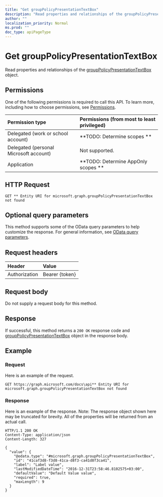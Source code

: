 ```yaml
---
title: "Get groupPolicyPresentationTextBox"
description: "Read properties and relationships of the groupPolicyPresentationTextBox object."
author: ""
localization_priority: Normal
ms.prod: ""
doc_type: apiPageType
---
```


# Get groupPolicyPresentationTextBox

Read properties and relationships of the [groupPolicyPresentationTextBox](../resources/grouppolicypresentationtextbox.md) object.

## Permissions
One of the following permissions is required to call this API. To learn more, including how to choose permissions, see [Permissions](/concepts/permissions-reference.md).

|Permission type|Permissions (from most to least privileged)|
|:---|:---|
|Delegated (work or school account)|**TODO: Determine scopes **|
|Delegated (personal Microsoft account)|Not supported.|
|Application|**TODO: Determine AppOnly scopes **|

## HTTP Request
<!-- {
  "blockType": "ignored"
}
-->
``` http
GET ** Entity URI for microsoft.graph.groupPolicyPresentationTextBox not found
```

## Optional query parameters
This method supports some of the OData query parameters to help customize the response. For general information, see [OData query parameters](/graph/query-parameters).

## Request headers
|Header|Value|
|:---|:---|
|Authorization|Bearer {token}|

## Request body
Do not supply a request body for this method.

## Response
If successful, this method returns a `200 OK` response code and [groupPolicyPresentationTextBox](../resources/grouppolicypresentationtextbox.md) object in the response body.

## Example

### Request
Here is an example of the request.
<!-- {
  "blockType": "request",
  "name": "get_grouppolicypresentationtextbox"
}
-->
``` http
GET https://graph.microsoft.com/docs\api** Entity URI for microsoft.graph.groupPolicyPresentationTextBox not found
```

### Response
Here is an example of the response. Note: The response object shown here may be truncated for brevity. All of the properties will be returned from an actual call.
<!-- {
  "blockType": "response",
  "truncated": true,
  "@odata.type": "microsoft.graph.groupPolicyPresentationTextBox"
}
-->
``` http
HTTP/1.1 200 OK
Content-Type: application/json
Content-Length: 327

{
  "value": {
    "@odata.type": "#microsoft.graph.groupPolicyPresentationTextBox",
    "id": "41caf3d8-f3d8-41ca-d8f3-ca41d8f3ca41",
    "label": "Label value",
    "lastModifiedDateTime": "2016-12-31T23:58:46.8102575+03:00",
    "defaultValue": "Default Value value",
    "required": true,
    "maxLength": 9
  }
}
```

